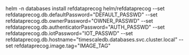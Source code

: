 


helm -n databases install refdataprecog helm/refdataprecog --set refdataprecog.db.defaultPassword="DEFAULT_PASSWD" --set refdataprecog.db.ownerPassword="OWNER_PASSWD" --set refdataprecog.db.authenticatorPassword="AUTH_PASSWD" --set refdataprecog.db.iotPassword="IOT_PASSWD" --set refdataprecog.db.hostname="timescaledb.databases.svc.cluster.local" --set refdataprecog.image.tag="IMAGE_TAG" 

